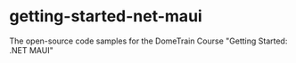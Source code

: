 # getting-started-net-maui
The open-source code samples for the DomeTrain Course "Getting Started: .NET MAUI"
